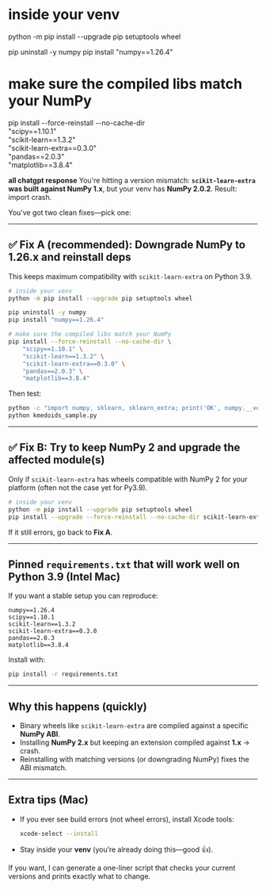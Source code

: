 # inside your venv
python -m pip install --upgrade pip setuptools wheel

pip uninstall -y numpy
pip install "numpy==1.26.4"

# make sure the compiled libs match your NumPy
pip install --force-reinstall --no-cache-dir \
    "scipy==1.10.1" \
    "scikit-learn==1.3.2" \
    "scikit-learn-extra==0.3.0" \
    "pandas==2.0.3" \
    "matplotlib==3.8.4"






**all chatgpt response**
You're hitting a version mismatch: **`scikit-learn-extra` was built against NumPy 1.x**, but your venv has **NumPy 2.0.2**. Result: import crash.

You’ve got two clean fixes—pick one:

---

## ✅ Fix A (recommended): Downgrade NumPy to 1.26.x and reinstall deps

This keeps maximum compatibility with `scikit-learn-extra` on Python 3.9.

```bash
# inside your venv
python -m pip install --upgrade pip setuptools wheel

pip uninstall -y numpy
pip install "numpy==1.26.4"

# make sure the compiled libs match your NumPy
pip install --force-reinstall --no-cache-dir \
    "scipy==1.10.1" \
    "scikit-learn==1.3.2" \
    "scikit-learn-extra==0.3.0" \
    "pandas==2.0.3" \
    "matplotlib==3.8.4"
```

Then test:

```bash
python -c "import numpy, sklearn, sklearn_extra; print('OK', numpy.__version__)"
python kmedoids_sample.py
```

---

## ✅ Fix B: Try to keep NumPy 2 and upgrade the affected module(s)

Only if `scikit-learn-extra` has wheels compatible with NumPy 2 for your platform (often not the case yet for Py3.9).

```bash
# inside your venv
python -m pip install --upgrade pip setuptools wheel
pip install --upgrade --force-reinstall --no-cache-dir scikit-learn-extra
```

If it still errors, go back to **Fix A**.

---

## Pinned `requirements.txt` that will work well on Python 3.9 (Intel Mac)

If you want a stable setup you can reproduce:

```
numpy==1.26.4
scipy==1.10.1
scikit-learn==1.3.2
scikit-learn-extra==0.3.0
pandas==2.0.3
matplotlib==3.8.4
```

Install with:

```bash
pip install -r requirements.txt
```

---

## Why this happens (quickly)

* Binary wheels like `scikit-learn-extra` are compiled against a specific **NumPy ABI**.
* Installing **NumPy 2.x** but keeping an extension compiled against **1.x** → crash.
* Reinstalling with matching versions (or downgrading NumPy) fixes the ABI mismatch.

---

## Extra tips (Mac)

* If you ever see build errors (not wheel errors), install Xcode tools:

  ```bash
  xcode-select --install
  ```
* Stay inside your **venv** (you’re already doing this—good 👍).

If you want, I can generate a one-liner script that checks your current versions and prints exactly what to change.

